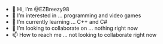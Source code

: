 - 👋 Hi, I’m @EZBreezy98
- 👀 I’m interested in ... programming and video games
- 🌱 I’m currently learning ... C++ and C#
- 💞️ I’m looking to collaborate on ... nothing right now
- 📫 How to reach me ... not looking to collaborate right now

<!---
EZBreezy98/EZBreezy98 is a ✨ special ✨ repository because its `README.md` (this file) appears on your GitHub profile.
You can click the Preview link to take a look at your changes.
--->
